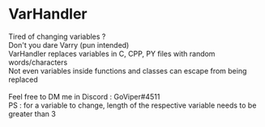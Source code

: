 # VarHandler

Tired of changing variables ? </br>
Don't you dare Varry (pun intended) </br>
VarHandler replaces variables in C, CPP, PY files with random words/characters</br>
Not even variables inside functions and classes can escape from being replaced </br>
</br>
Feel free to DM me in Discord : GoViper#4511 </br>
PS : for a variable to change, length of the respective variable needs to be greater than 3